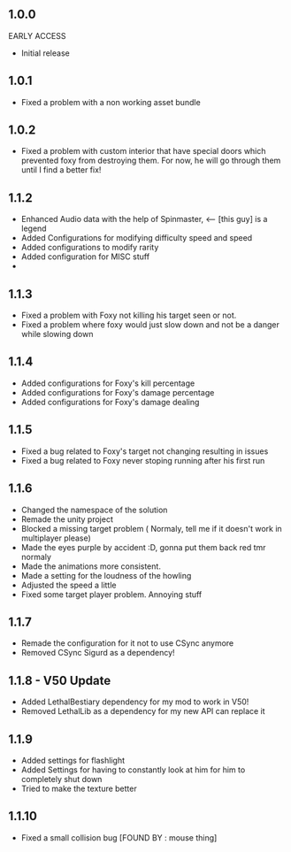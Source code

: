 ## 1.0.0
EARLY ACCESS
- Initial release
## 1.0.1
- Fixed a problem with a non working asset bundle

## 1.0.2
- Fixed a problem with custom interior that have special doors which prevented foxy from destroying them. For now, he will go through them until I find a better fix!

## 1.1.2
- Enhanced Audio data with the help of Spinmaster, <-- [this guy] is a legend 
- Added Configurations for modifying difficulty speed and speed
- Added configurations to modify rarity
- Added configuration for MISC stuff
- 
## 1.1.3
- Fixed a problem with Foxy not killing his target seen or not.
- Fixed a problem where foxy would just slow down and not be a danger while slowing down

## 1.1.4
- Added configurations for Foxy's kill percentage
- Added configurations for Foxy's damage percentage
- Added configurations for Foxy's damage dealing

## 1.1.5
- Fixed a bug related to Foxy's target not changing resulting in issues
- Fixed a bug related to Foxy never stoping running after his first run
## 1.1.6
- Changed the namespace of the solution
- Remade the unity project
- Blocked a missing target problem ( Normaly, tell me if it doesn't work in multiplayer please)
- Made the eyes purple by accident :D, gonna put them back red tmr normaly
- Made the animations more consistent.
- Made a setting for the loudness of the howling
- Adjusted the speed a little
- Fixed some target player problem. Annoying stuff

## 1.1.7
- Remade the configuration for it not to use CSync anymore
- Removed CSync Sigurd as a dependency!

## 1.1.8 - V50 Update
- Added LethalBestiary dependency for my mod to work in V50!
- Removed LethalLib as a dependency for my new API can replace it

## 1.1.9
- Added settings for flashlight
- Added Settings for having to constantly look at him for him to completely shut down
- Tried to make the texture better
## 1.1.10
- Fixed a small collision bug [FOUND BY : mouse thing]
